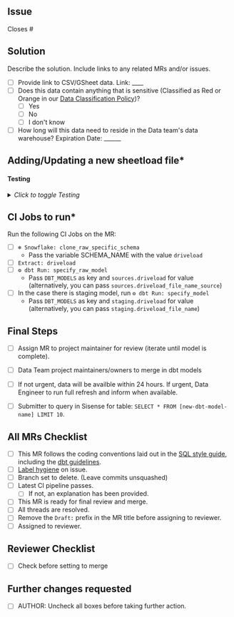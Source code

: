 <!---
  Use this template when adding a sheetload file or making changes to a sheetload file
--->

## Issue
<!--- Link the Issue this MR closes --->
Closes #

## Solution

Describe the solution. Include links to any related MRs and/or issues.

* [ ] Provide link to CSV/GSheet data. Link: ____
* [ ] Does this data contain anything that is sensitive (Classified as Red or Orange in our [Data Classification Policy](https://about.gitlab.com/handbook/engineering/security/data-classification-standard.html#data-classification-levels))?
  - [ ] Yes 
  - [ ] No
  - [ ] I don't know
* [ ]  How long will this data need to reside in the Data team's data warehouse? Expiration Date: ______ 

## Adding/Updating a new sheetload file*
 

#### Testing

<details>
<summary><i>Click to toggle Testing</i></summary>

* [ ] Every model should be [tested](https://docs.getdbt.com/docs/testing-and-documentation) AND documented in a `schema.yml` file. At minimum, unique, not nullable fields, and foreign key constraints should be tested, if applicable.
* [ ] All models should be integrated into the [trusted data framework](https://about.gitlab.com/handbook/business-technology/data-team/platform/#tdf)
  * [ ] If there is an associated MR in the [Data Tests](https://gitlab.com/gitlab-data/data-tests) project, be sure to pass the branch name to the manual job using the `DATA_TEST_BRANCH` environment variable.
* [ ] If the periscope_query job failed, validate that the changes you've made don't affect the grain of the table or the expected output in Periscope.
* [ ] If you are on the Data Team, please paste the output of `dbt test` when run locally below. Any failing tests should be fixed or explained prior to requesting a review.
</details>


## CI Jobs to run*
Run the following CI Jobs on the MR: 

* [ ] `❄️ Snowflake: clone_raw_specific_schema` 
  * Pass the variable SCHEMA_NAME with the value `driveload`
* [ ] `Extract: driveload`
* [ ] `⚙️ dbt Run: specify_raw_model`
    * Pass `DBT_MODELS` as key and `sources.driveload` for value (alternatively, you can pass `sources.driveload_file_name_source`)
* [ ] In the case there is staging model, run `⚙️ dbt Run: specify_model`
    * Pass `DBT_MODELS` as key and `staging.driveload` for value (alternatively, you can pass `staging.driveload_file_name`)

## Final Steps
* [ ]  Assign MR to project maintainer for review (iterate until model is complete).
* [ ]  Data Team project maintainers/owners to merge in dbt models 
* [ ]  If not urgent, data will be availble within 24 hours. If urgent, Data Engineer to run full refresh and inform when available.
* [ ]  Submitter to query in Sisense for table: ``` SELECT * FROM [new-dbt-model-name] LIMIT 10 ```.


## All MRs Checklist
* [ ] This MR follows the coding conventions laid out in the [SQL style guide](https://about.gitlab.com/handbook/business-ops/data-team/platform/sql-style-guide/), including the [dbt guidelines](https://about.gitlab.com/handbook/business-ops/data-team/platform/sql-style-guide/#dbt-guidelines).
* [ ] [Label hygiene](https://about.gitlab.com/handbook/business-ops/data-team/how-we-work/#issue-labeling) on issue.
* [ ] Branch set to delete. (Leave commits unsquashed)
* [ ] Latest CI pipeline passes.
  * [ ] If not, an explanation has been provided.
* [ ] This MR is ready for final review and merge.
* [ ] All threads are resolved.
* [ ] Remove the `Draft:` prefix in the MR title before assigning to reviewer.
* [ ] Assigned to reviewer.

## Reviewer Checklist
- [ ]  Check before setting to merge

## Further changes requested
* [ ]  AUTHOR: Uncheck all boxes before taking further action.


